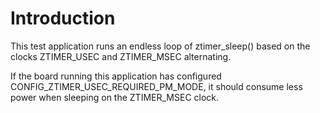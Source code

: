 # Introduction

This test application runs an endless loop of ztimer_sleep() based on the clocks
ZTIMER_USEC and ZTIMER_MSEC alternating.

If the board running this application has configured
CONFIG_ZTIMER_USEC_REQUIRED_PM_MODE, it should consume less power when sleeping
on the ZTIMER_MSEC clock.
